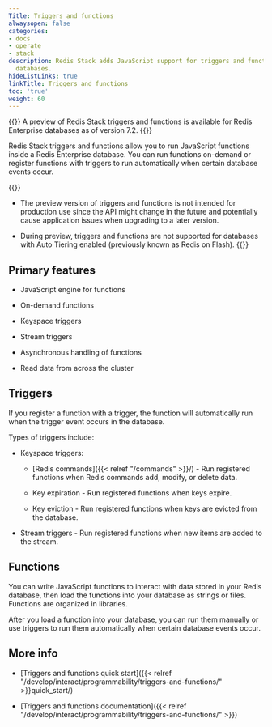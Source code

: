 ```yaml
---
Title: Triggers and functions
alwaysopen: false
categories:
- docs
- operate
- stack
description: Redis Stack adds JavaScript support for triggers and functions to Redis
  databases.
hideListLinks: true
linkTitle: Triggers and functions
toc: 'true'
weight: 60
---
```


{{<banner-article>}}
A preview of Redis Stack triggers and functions is available for Redis Enterprise databases as of version 7.2.
{{</banner-article>}}

Redis Stack triggers and functions allow you to run JavaScript functions inside a Redis Enterprise database. You can run functions on-demand or register functions with triggers to run automatically when certain database events occur.

{{<note>}}
- The preview version of triggers and functions is not intended for production use since the API might change in the future and potentially cause application issues when upgrading to a later version.

- During preview, triggers and functions are not supported for databases with Auto Tiering enabled (previously known as Redis on Flash).
{{</note>}}

## Primary features

- JavaScript engine for functions

- On-demand functions

- Keyspace triggers

- Stream triggers

- Asynchronous handling of functions

- Read data from across the cluster

## Triggers

If you register a function with a trigger, the function will automatically run when the trigger event occurs in the database.

Types of triggers include:

- Keyspace triggers:

    - [Redis commands]({{< relref "/commands" >}}/) - Run registered functions when Redis commands add, modify, or delete data.

    - Key expiration - Run registered functions when keys expire.

    - Key eviction - Run registered functions when keys are evicted from the database.

- Stream triggers - Run registered functions when new items are added to the stream.

## Functions

You can write JavaScript functions to interact with data stored in your Redis database, then load the functions into your database as strings or files. Functions are organized in libraries.

After you load a function into your database, you can run them manually or use triggers to run them automatically when certain database events occur.

## More info

- [Triggers and functions quick start]({{< relref "/develop/interact/programmability/triggers-and-functions/" >}}quick_start/)

- [Triggers and functions documentation]({{< relref "/develop/interact/programmability/triggers-and-functions/" >}})
